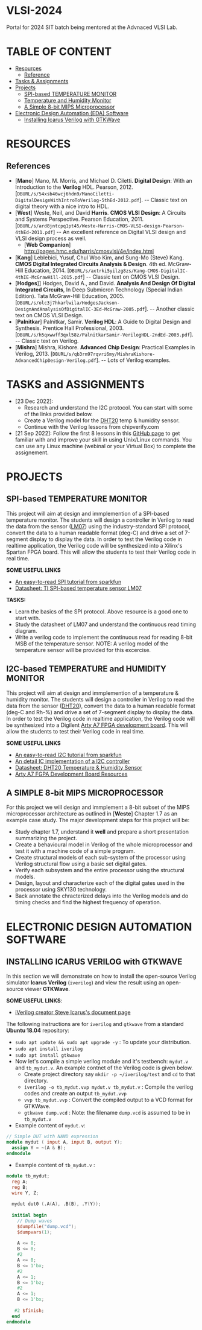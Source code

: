 # VLSI-2024
Portal for 2024 SIT batch being mentored at the Advnaced VLSI Lab.

# TABLE OF CONTENT

- [Resources](#RESOURCES)
  - [Reference](#References)
- [Tasks & Assignments](#TASKS-and-ASSIGNMENTS)
- [Projects](#projects)
  - [SPI-based TEMPERATURE MONITOR](#SPI-based-TEMPERATURE-MONITOR)
  - [Temperature and Humidity Monitor](#TEMPERATURE-and-HUMIDITY-MONITOR)
  - [A Simple 8-bit MIPS Microprocessor](#A-SIMPLE-8-bit-MIPS-MICROPROCESSOR)
- [Electronic Design Automation (EDA) Software](#ELECTRONIC-DESIGN-AUTOMATION-SOFTWARE)
  - [Installing Icarus Verilog with GTKWave](#INSTALLING-ICARUS-VERILOG-with-GTKWAVE)

# RESOURCES

## References
- [**Mano**] Mano, M. Morris, and Michael D. Ciletti. **Digital Design**: With an Introduction to the **Verilog** HDL. Pearson, 2012. [`DBURL/s/54xsb46wcj6hdn9/ManoCiletti-DigitalDesignWithIntroToVerilog-5thEd-2012.pdf`]. -- Classic text on digital theory with a nice intro to HDL. 
- [**West**] Weste, Neil, and David **Harris**. **CMOS VLSI Design**: A Circuits and Systems Perspective. Pearson Education, 2011. [`DBURL/s/ard8jntcpq1pt45/Weste-Harris-CMOS-VLSI-design-Pearson-4thEd-2011.pdf`] -- An excellent reference on Digital VLSI design and VLSI design process as well.
  - [**Web Companion**] http://pages.hmc.edu/harris/cmosvlsi/4e/index.html
- [**Kang**] Leblebici, Yusuf, Chul Woo Kim, and Sung-Mo (Steve) Kang. **CMOS Digital Integrated Circuits Analysis & Design**. 4th ed. McGraw-Hill Education, 2014. [`DBURL/s/axtrki5yilzg8zs/Kang-CMOS-DigitalIC-4thIE-McGrawHill-2015.pdf`] -- Classic text on CMOS VLSI Design.
- [**Hodges**]] Hodges, David A., and David. **Analysis And Design Of Digital Integrated Circuits**, In Deep Submicron Technology (Special Indian Edition). Tata McGraw-Hill Education, 2005. [`DBURL/s/olc3j7hkarlwila/HodgesJackson-DesignAndAnalysisOfDigitalIC-3Ed-McGraw-2005.pdf`]. -- Another classic text on CMOS VLSI Design.
- [**Palnitkar**] Palnitkar, Samir. **Verilog HDL**: A Guide to Digital Design and Synthesis. Prentice Hall Professional, 2003. [`DBURL/s/h5qxwwff3qxl58z/PalnitkarSamir-VerilogHDL-2ndEd-2003.pdf`]. -- Classic text on Verilog.
- [**Mishra**] Mishra, Kishore. **Advanced Chip Design**: Practical Examples in Verilog, 2013. [`DBURL/s/qb3rm97rqvri6my/MishraKishore-AdvancedChipDesign-Verilog.pdf`]. -- Lots of Verilog examples.


# TASKS and ASSIGNMENTS

- [23 Dec 2022]: 
  - Research and understand the I2C protocol. You can start with some of the links provided below.
  - Create a Verilog model for the [DHT20](https://www.dropbox.com/s/h3shzfsain3r9li/datasheet-temp-humidity-5193-DHT20.pdf) temp & humidity sensor.
  - Continue with the Verilog lessons from chipverify.com
- [21 Sep 2022]: Follow the first 8 lessons in this [GitHub page](https://github.com/silicon-vlsi-org/module-cs3-301) to get familiar with and improve your skill in using Unix/Linux commands. You can use any Linux machine (webinal or your Virtual Box) to complete the assignement.  

# PROJECTS

## SPI-based TEMPERATURE MONITOR

This project will aim at design and immplemention of a SPI-based temperature monitor. The students will design a controller in Verilog to read the data from the sensor ([LM07](https://www.dropbox.com/s/7ajxxywlsmr7dy7/temp-SPI-TI-LM07.pdf)) using the industry-standard SPI protocol, convert the data to a human readable format (deg-C) and drive a set of 7-segment display to display the data. In order to test the Verilog code in realtime application, the Verilog code will be synthesized into a Xilinx's Spartan FPGA board. This will allow the students to test their Verilog code in real time.

**SOME USEFUL LINKS**

- [An easy-to-read SPI tutorial from sparkfun](https://learn.sparkfun.com/tutorials/serial-peripheral-interface-spi)
- [Datasheet: TI SPI-based temperature sensor LM07](https://www.dropbox.com/s/7ajxxywlsmr7dy7/temp-SPI-TI-LM07.pdf)

**TASKS:**
- Learn the basics of the SPI protocol. Above resource is a good one to start with.
- Study the datasheet of LM07 and understand the continuous read timing diagram.
- Write a verilog code to implement the continuous read for reading 8-bit MSB of the temperature sensor. NOTE: A verilog model of the temperature sensor will be provided for this excercise.

## I2C-based TEMPERATURE and HUMIDITY MONITOR

This project will aim at design and immplemention of a temperature & humidity monitor. The students will design a controller in Verilog to read the data from the sensor ([DHT20](https://www.dropbox.com/s/h3shzfsain3r9li/datasheet-temp-humidity-5193-DHT20.pdf)), convert the data to a human readable format (deg-C and Rh-%) and drive a set of 7-segment display to display the data. In order to test the Verilog code in realtime application, the Verilog code will be synthesized into a Digilent [Arty A7 FPGA development board](https://digilentinc.com/start/ArtyA7). This will allow the students to test their Verilog code in real time.

**SOME USEFUL LINKS**

- [An easy-to-read I2C tutorial from sparkfun](https://learn.sparkfun.com/tutorials/i2c/)
- [An detail IC implementation of a I2C controller](https://github.com/vsao/I2C)
- [Datasheet: DHT20 Temperature & Humidity Sensor](https://www.dropbox.com/s/h3shzfsain3r9li/datasheet-temp-humidity-5193-DHT20.pdf)
- [Arty A7 FGPA Development Board Resources](https://digilentinc.com/start/ArtyA7)

## A SIMPLE 8-bit MIPS MICROPROCESSOR

For this project we will design and immplement a 8-bit subset of the MIPS microprocessor architecture as outlined in [**Weste**] Chapter 1.7 as an example case study. The major development steps for this project will be:
- Study chapter 1.7, understand it **well** and prepare a short presentation summarizing the project. 
- Create a behavioural model in Verilog of the whole microprocessor and test it with a machine code of a simple program.
- Create structural models of each sub-system of the processor using Verilog structural flow using a basic set digital gates.
- Verify each subsystem and the entire processor using the structural models.
- Design, layout and characterize each of the digital gates used in the processor using SKY130 technology.
- Back annotate the chracterized delays into the Verilog models and do timing checks and find the highest frequency of operation.


# ELECTRONIC DESIGN AUTOMATION SOFTWARE

## INSTALLING ICARUS VERILOG with GTKWAVE

In this section we will demonstrate on how to install the open-source Verilog simulator **Icarus Verilog** (`iverilog`) and view the result using an open-source viewer **GTKWave**. 

**SOME USEFUL LINKS**:
- [iVerilog creator Steve Icarus's document page](https://steveicarus.github.io/iverilog)


The following instructions are for `iverilog` and `gtkwave` from a standard **Ubuntu 18.04** repository:

- `sudo apt update && sudo apt upgrade -y` : To update your distribution.
- `sudo apt install iverilog`
- `sudo apt install gtkwave`
- Now let's compile a simple verilog module and it's testbench: `mydut.v` and `tb_mydut.v`. An example contnet of the Verilog code is given below.
  - Create project directory say `mkdir -p ~/iverilog/test` and `cd` to that directory.
  - `iverilog -o tb_mydut.vvp mydut.v tb_mydut.v` : Compile the verilog codes and create an output `tb_mydut.vvp`
  - `vvp tb_mydut.vvp` : Convert the compiled output to a VCD format for GTKWave.
  - `gtkwave dump.vcd` : Note: the filename `dump.vcd` is assumed to be in `tb_mydut.v`
- Example content of `mydut.v`:

```verilog
// Simple DUT with NAND expression 
module mydut ( input A, input B, output Y);
  assign Y = ~(A & B);
endmodule
```

- Example content of `tb_mydut.v` :

```verilog
module tb_mydut;
  reg A;
  reg B;
  wire Y, Z;
  
  mydut dut0 (.A(A), .B(B), .Y(Y));
  
  initial begin
    // Dump waves
    $dumpfile("dump.vcd");
    $dumpvars(1);
    
    A <= 0;
    B <= 0;
    #2 
    A <= 0;
    B <= 1'bx;
    #2
    A <= 1;
    B <= 1'bz;
    #2
    A <= 1;
    B <= 1'bx;
    
   #2 $finish;
  end
endmodule
```

